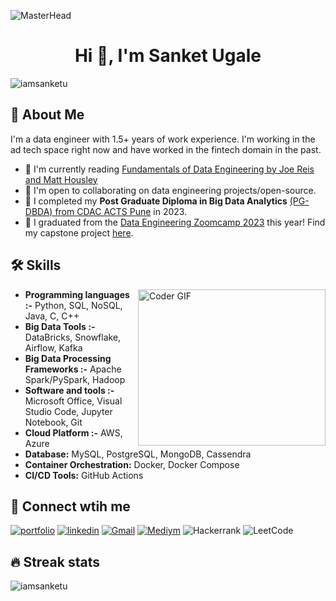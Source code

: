 ![MasterHead](https://media.licdn.com/dms/image/D4D16AQE7TrxrCS5GkA/profile-displaybackgroundimage-shrink_200_800/0/1670079462255?e=2147483647&v=beta&t=hSBs5-ig2yp4nDHVm9Q9jMA85OgLcwAgw7bsh75CEjg)
<h1 align="center">Hi 👋, I'm Sanket Ugale</h1>
<p align="left"> <img src="https://komarev.com/ghpvc/?username=iamsanketu&label=Profile%20views&color=0e75b6&style=flat" alt="iamsanketu" /> </p>

## 🚀 About Me
I'm a data engineer with 1.5+ years of work experience. I'm working in the ad tech space right now and have worked in the fintech domain in the past.

* 🧠 I'm currently reading [Fundamentals of Data Engineering by Joe Reis and Matt Housley](https://www.oreilly.com/library/view/fundamentals-of-data/9781098108298/)
* 👋 I'm open to collaborating on data engineering projects/open-source.
* 🎉 I completed my **Post Graduate Diploma in Big Data Analytics** [(PG-DBDA) from CDAC ACTS Pune](https://drive.google.com/file/d/1qHF3cGu0pwRDcOhpyx19EdB3ehGXTFN6/view?usp=share_link) in 2023.
* 🎉 I graduated from the [Data Engineering Zoomcamp 2023](https://drive.google.com/file/d/1qHF3cGu0pwRDcOhpyx19EdB3ehGXTFN6/view?usp=share_link) this year! Find my capstone project [here](https://github.com/itsadityagupta/yelposphere).

## 🛠 Skills
<img align="right" alt='Coder GIF' height=250 width=300 src="https://user-images.githubusercontent.com/64009514/102066398-c847f780-3e1f-11eb-8cb8-b9e5be919da2.gif" />

* **Programming languages :-** Python, SQL, NoSQL, Java, C, C++
* **Big Data Tools :-** DataBricks, Snowflake, Airflow, Kafka
* **Big Data Processing Frameworks :-** Apache Spark/PySpark, Hadoop
* **Software and tools :-** Microsoft Office, Visual Studio Code, Jupyter Notebook, Git
* **Cloud Platform :-** AWS, Azure
* **Database:** MySQL, PostgreSQL, MongoDB, Cassendra
* **Container Orchestration:** Docker, Docker Compose
* **CI/CD Tools:** GitHub Actions


## 🔗 Connect wtih me 
[![portfolio](https://img.shields.io/badge/my_portfolio-000?style=for-the-badge&logo=ko-fi&logoColor=white)](https://katherineoelsner.com/)
[![linkedin](https://img.shields.io/badge/linkedin-0A66C2?style=for-the-badge&logo=linkedin&logoColor=white)](https://www.linkedin.com/)
[![Gmail](https://img.shields.io/badge/Gmail-D14836?style=for-the-badge&logo=gmail&logoColor=white)](mailto:Iamsanketu@gmail.com)
[![Mediym](https://img.shields.io/badge/Medium-12100E?style=for-the-badge&logo=medium&logoColor=white)](https://Medium.com/)
![Hackerrank](https://img.shields.io/badge/-Hackerrank-2EC866?style=for-the-badge&logo=HackerRank&logoColor=white)
![LeetCode](https://img.shields.io/badge/LeetCode-000000?style=for-the-badge&logo=LeetCode&logoColor=#d16c06)

## 🔥 Streak stats
<p><img align="center" src="https://github-readme-streak-stats.herokuapp.com/?user=iamsanketu&" alt="iamsanketu" /></p>
